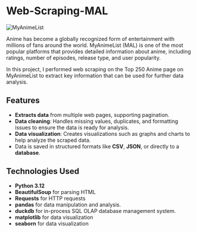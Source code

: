 # Web-Scraping-MAL

![MyAnimeList](https://upload.wikimedia.org/wikipedia/commons/7/7a/MyAnimeList_Logo.png)

Anime has become a globally recognized form of entertainment with millions of fans around the world. MyAnimeList (MAL) is one of the most popular platforms that provides detailed information about anime, including ratings, number of episodes, release type, and user popularity.

In this project, I performed web scraping on the Top 250 Anime page on MyAnimeList to extract key information that can be used for further data analysis.

## Features
- **Extracts data** from multiple web pages, supporting pagination.
- **Data cleaning**: Handles missing values, duplicates, and formatting issues to ensure the data is ready for analysis.
- **Data visualization**: Creates visualizations such as graphs and charts to help analyze the scraped data.
- Data is saved in structured formats like **CSV**, **JSON**, or directly to a **database**.

## Technologies Used
- **Python 3.12**
- **BeautifulSoup** for parsing HTML
- **Requests** for HTTP requests
- **pandas** for data manipulation and analysis.
- **duckdb** for in-process SQL OLAP database management system.
- **matplotlib** for data visualization
- **seaborn** for data visualization

  
